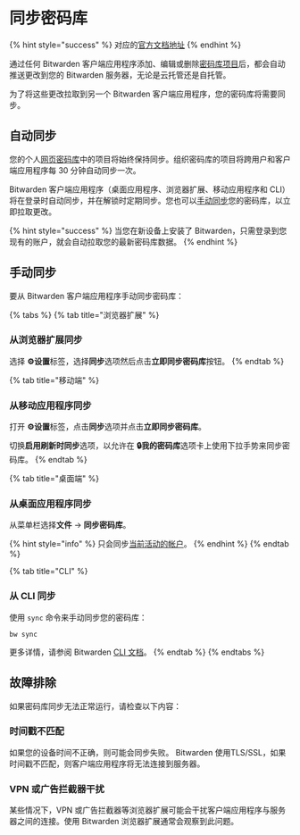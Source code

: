 # 同步密码库

{% hint style="success" %}
对应的[官方文档地址](https://bitwarden.com/help/article/vault-sync/)
{% endhint %}

通过任何 Bitwarden 客户端应用程序添加、编辑或删除[密码库项目](vault-items.md)后，都会自动推送更改到您的 Bitwarden 服务器，无论是云托管还是自托管。

为了将这些更改拉取到另一个 Bitwarden 客户端应用程序，您的密码库将需要同步。

## 自动同步 <a href="#automatic-sync" id="automatic-sync"></a>

您的个人[网页密码库](../getting-started/getting-started-webvault.md)中的项目将始终保持同步。组织密码库的项目将跨用户和客户端应用程序每 30 分钟自动同步一次。

Bitwarden 客户端应用程序（桌面应用程序、浏览器扩展、移动应用程序和 CLI）将在登录时自动同步，并在解锁时定期同步。您也可以[手动同步](syncing-your-vault.md#what-is-vault-syncing-1)您的密码库，以立即拉取更改。

{% hint style="success" %}
当您在新设备上安装了 Bitwarden，只需登录到您现有的账户，就会自动拉取您的最新密码库数据。
{% endhint %}

## 手动同步 <a href="#manual-sync" id="manual-sync"></a>

要从 Bitwarden 客户端应用程序手动同步密码库：

{% tabs %}
{% tab title="浏览器扩展" %}
### 从浏览器扩展同步 <a href="#sync-browser-extensions" id="sync-browser-extensions"></a>

选择 **⚙️设置**标签，选择**同步**选项然后点击**立即同步密码库**按钮。
{% endtab %}

{% tab title="移动端" %}
### 从移动应用程序同步 <a href="#sync-mobile-apps" id="sync-mobile-apps"></a>

打开 **⚙️设置**标签，点击**同步**选项并点击**立即同步密码库**。

切换**启用刷新时同步**选项，以允许在 **🔒我的密码库**选项卡上使用下拉手势来同步密码库。
{% endtab %}

{% tab title="桌面端" %}
### 从桌面应用程序同步 <a href="#sync-desktop-apps" id="sync-desktop-apps"></a>

从菜单栏选择**文件** → **同步密码库**。

{% hint style="info" %}
只会同步[当前活动的帐户](account-switching.md)。
{% endhint %}
{% endtab %}

{% tab title="CLI" %}
### 从 CLI 同步 <a href="#sync-the-cli" id="sync-the-cli"></a>

使用 `sync` 命令来手动同步您的密码库：

```batch
bw sync
```

更多详情，请参阅 Bitwarden [CLI 文档](../password-manager/developer-tools/password-manager-cli.md)。
{% endtab %}
{% endtabs %}

## 故障排除 <a href="#troubleshooting" id="troubleshooting"></a>

如果密码库同步无法正常运行，请检查以下内容：

### 时间戳不匹配 <a href="#mismatched-timestamp" id="mismatched-timestamp"></a>

如果您的设备时间不正确，则可能会同步失败。 Bitwarden 使用TLS/SSL，如果时间戳不匹配，则客户端应用程序将无法连接到服务器。

### VPN 或广告拦截器干扰 <a href="#vpn-or-ad-blocker-interference" id="vpn-or-ad-blocker-interference"></a>

某些情况下，VPN 或广告拦截器等浏览器扩展可能会干扰客户端应用程序与服务器之间的连接。使用 Bitwarden 浏览器扩展通常会观察到此问题。

